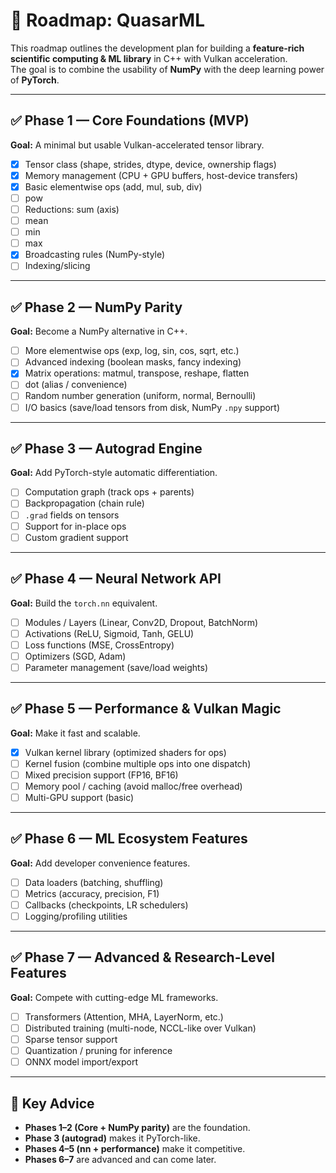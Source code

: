 # 🚀 Roadmap: QuasarML

This roadmap outlines the development plan for building a **feature-rich scientific computing & ML library** in C++ with Vulkan acceleration.  
The goal is to combine the usability of **NumPy** with the deep learning power of **PyTorch**.

---

## ✅ Phase 1 — Core Foundations (MVP)
**Goal:** A minimal but usable Vulkan-accelerated tensor library.  

 - [x] Tensor class (shape, strides, dtype, device, ownership flags)  
 - [x] Memory management (CPU + GPU buffers, host-device transfers)  
 - [x] Basic elementwise ops (add, mul, sub, div)  
 - [ ] pow  
 - [ ] Reductions: sum (axis)  
 - [ ] mean  
 - [ ] min  
 - [ ] max  
 - [x] Broadcasting rules (NumPy-style)  
 - [ ] Indexing/slicing

---

## ✅ Phase 2 — NumPy Parity
**Goal:** Become a NumPy alternative in C++.  

- [ ] More elementwise ops (exp, log, sin, cos, sqrt, etc.)  
- [ ] Advanced indexing (boolean masks, fancy indexing)  
 - [x] Matrix operations: matmul, transpose, reshape, flatten  
 - [ ] dot (alias / convenience)  
- [ ] Random number generation (uniform, normal, Bernoulli)  
- [ ] I/O basics (save/load tensors from disk, NumPy `.npy` support)  

---

## ✅ Phase 3 — Autograd Engine
**Goal:** Add PyTorch-style automatic differentiation.  

- [ ] Computation graph (track ops + parents)  
- [ ] Backpropagation (chain rule)  
- [ ] `.grad` fields on tensors  
- [ ] Support for in-place ops  
- [ ] Custom gradient support  

---

## ✅ Phase 4 — Neural Network API
**Goal:** Build the `torch.nn` equivalent.  

- [ ] Modules / Layers (Linear, Conv2D, Dropout, BatchNorm)  
- [ ] Activations (ReLU, Sigmoid, Tanh, GELU)  
- [ ] Loss functions (MSE, CrossEntropy)  
- [ ] Optimizers (SGD, Adam)  
- [ ] Parameter management (save/load weights)  

---

## ✅ Phase 5 — Performance & Vulkan Magic
**Goal:** Make it fast and scalable.  

 - [x] Vulkan kernel library (optimized shaders for ops)  
- [ ] Kernel fusion (combine multiple ops into one dispatch)  
- [ ] Mixed precision support (FP16, BF16)  
- [ ] Memory pool / caching (avoid malloc/free overhead)  
- [ ] Multi-GPU support (basic)  

---

## ✅ Phase 6 — ML Ecosystem Features
**Goal:** Add developer convenience features.  

- [ ] Data loaders (batching, shuffling)  
- [ ] Metrics (accuracy, precision, F1)  
- [ ] Callbacks (checkpoints, LR schedulers)  
- [ ] Logging/profiling utilities  

---

## ✅ Phase 7 — Advanced & Research-Level Features
**Goal:** Compete with cutting-edge ML frameworks.  

- [ ] Transformers (Attention, MHA, LayerNorm, etc.)  
- [ ] Distributed training (multi-node, NCCL-like over Vulkan)  
- [ ] Sparse tensor support  
- [ ] Quantization / pruning for inference  
- [ ] ONNX model import/export  

---

## 🔑 Key Advice
- **Phases 1–2 (Core + NumPy parity)** are the foundation.  
- **Phase 3 (autograd)** makes it PyTorch-like.  
- **Phases 4–5 (nn + performance)** make it competitive.  
- **Phases 6–7** are advanced and can come later.  